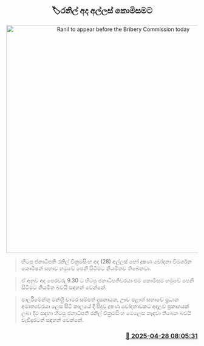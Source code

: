 <p align='center'><b><h2 align='center' title='Ranil to appear before the Bribery Commission today'>🏷රනිල් අද අල්ලස් කොමිසමට</h2></b></p>
<p align='center'><img src='https://helakuru.sgp1.cdn.digitaloceanspaces.com/esana/images/lib/ranil-bbc[1].jpg' width='600' alt='Ranil to appear before the Bribery Commission today'></p>

> හිටපු ජනාධිපති රනිල් වික්‍රමසිංහ අද (28) අල්ලස් හෝ දූෂණ චෝදනා විමර්ශන කොමිෂන් සභාව හමුවේ පෙනී සිටීමට නියමිතව තිබෙනවා.

> ඒ අනුව අද පෙරවරු 9.30 ට හිටපු ජනාධිපතිවරයා එම කොමිසම හමුවේ පෙනී සිටීමට නියමිත බවයි සඳහන් වෙන්නේ.

> පාර්ලිමේන්තු මන්ත්‍රී චාමර සම්පත් දසනායක, ඌව පළාත් සභාවේ ප්‍රධාන අමාත්‍යවරයා ලෙස සිටි කාලයේ දී සිදුවූ දූෂණ චෝදනාවකට අදාළව ප්‍රකාශයක් ලබා දීම සඳහා හිටපු ජනාධිපති රනිල් වික්‍රමසිංහ මෙලෙස කැඳවා තිබෙන බවයි වැඩිදුරටත් සඳහන් වෙන්නේ.



<h3 align='right'><a href='https://www.helakuru.lk/esana/p/109607/'>📅 2025-04-28 08:05:31</a></h3>
